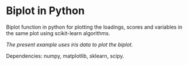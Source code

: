 # Biplot in Python
Biplot function in python for plotting the loadings, scores and variables in the same plot using scikit-learn algorithms.

_The present example uses iris data to plot the biplot._

Dependencies: numpy,
matplotlib,
sklearn,
scipy.
